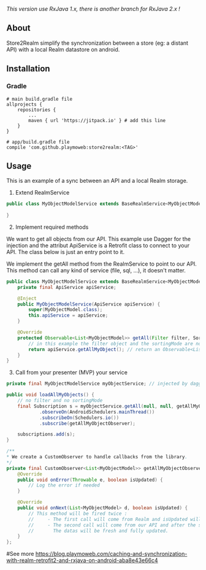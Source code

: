 *This version use RxJava 1.x, there is another branch for RxJava 2.x !*

## About

Store2Realm simplify the synchronization between a store (eg: a distant API) with a local Realm datastore on android.

## Installation

### Gradle

```
# main build.gradle file
allprojects {
    repositories {
        ...
        maven { url 'https://jitpack.io' } # add this line
    }
}
```

```
# app/build.gradle file
compile 'com.github.playmoweb:store2realm:<TAG>'
```


## Usage

This is an example of a sync between an API and a local Realm storage.


1. Extend RealmService<T>


```java
public class MyObjectModelService extends BaseRealmService<MyObjectModel> {
    
}
```

2. Implement required methods


We want to get all objects from our API. 
This example use Dagger for the injection and the attribut ApiService is a Retrofit class to connect to your API. The class below is just an entry point to it.

We implement the getAll method from the RealmService to point to our API. This method can call any kind of service (file, sql, ...), it doesn't matter.

```java
public class MyObjectModelService extends BaseRealmService<MyObjectModel> {
    private final ApiService apiService;

    @Inject
    public MyObjectModelService(ApiService apiService) {
        super(MyObjectModel.class);
        this.apiService = apiService;
    }

    @Override
    protected Observable<List<MyObjectModel>> getAll(Filter filter, SortingMode sortingMode) {
        // in this example the filter object and the sortingMode are not used
        return apiService.getAllMyObject(); // return an Observable<List<MyObjectModel>>
    }
}
```

3. Call from your presenter (MVP) your service

```java
private final MyObjectModelService myObjectService; // injected by dagger in the constructor

public void loadAllMyObjects() {
    // no filter and no sortingMode
    final Subscription s = myObjectService.getAll(null, null, getAllMyObjectObserver)
            .observeOn(AndroidSchedulers.mainThread())
            .subscribeOn(Schedulers.io())
            .subscribe(getAllMyObjectObserver);

    subscriptions.add(s);
}

/**
* We create a CustomObserver to handle callbacks from the library.
*/
private final CustomObserver<List<MyObjectModel>> getAllMyObjectObserver = new CustomObserver<List<MyObjectModel>>() {
    @Override
    public void onError(Throwable e, boolean isUpdated) {
        // Log the error if needed
    }

    @Override
    public void onNext(List<MyObjectModel> d, boolean isUpdated) {
        // This method will be fired twice :
        //     - The first call will come from Realm and isUpdated will be false
        //     - The second call will come from our API and after the sync with Realm.
        //       The datas will be fresh and fully updated. 
    }
};
````

#See more https://blog.playmoweb.com/caching-and-synchronization-with-realm-retrofit2-and-rxjava-on-android-aba8e43e66c4
